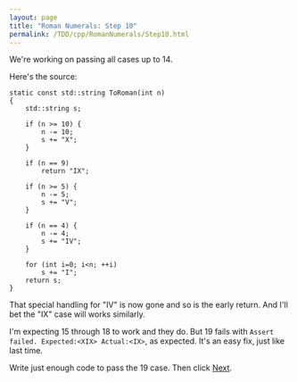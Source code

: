 ```yaml
---
layout: page
title: "Roman Numerals: Step 10"
permalink: /TDD/cpp/RomanNumerals/Step10.html
---
```


We're working on passing all cases up to 14. 

Here's the source:
```
static const std::string ToRoman(int n)
{
    std::string s;

    if (n >= 10) {
        n -= 10;
        s += "X";
    }

    if (n == 9)
        return "IX";

    if (n >= 5) {
        n -= 5;
        s += "V";
    }

    if (n == 4) {
        n -= 4;
        s += "IV";
    }

    for (int i=0; i<n; ++i)
        s += "I";
    return s;
}
```

That special handling for "IV" is now gone and so is the early return. And I'll bet the "IX" case will works similarly.

I'm expecting 15 through 18 to work and they do. But 19 fails with  ```Assert failed. Expected:<XIX> Actual:<IX>```, as expected. It's an easy fix, just like last time.

Write just enough code to pass the 19 case. Then click [Next](Step11.html).
